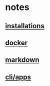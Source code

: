 # notes

## [installations](./installations/installations.md)

## [docker](./docker/docker.md)

## [markdown](./markdown/markdown.md)

## [cli/apps](./cli/apps.md)
